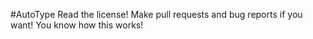 #AutoType
Read the license!  Make pull requests and bug reports if you want!  You know how this works!